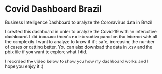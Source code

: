 # Covid Dashboard Brazil
Business Intelligence Dashboard to analyze the Coronavirus data in Brazil

I created this dashboard in order to analyze the Covid-19 with an interactive dashboard. I did because there's no interactive panel on the internet with all the complexity I want to analyze to know if it's safe, increasing the number of cases or getting better. You can also download the data in .csv and the pbix file if you want to explore what I did.

I recorded the video below to show you how my dashboard works and I hope you enjoy it :)

